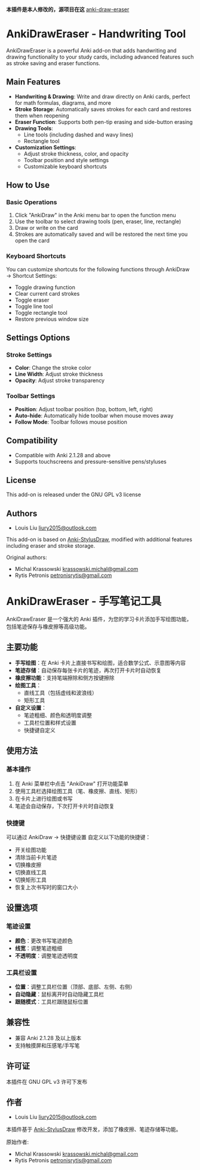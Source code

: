 **本插件是本人修改的，源项目在这** [anki-draw-eraser](https://github.com/yllry/ankidraw.eraser)

# AnkiDrawEraser - Handwriting Tool

AnkiDrawEraser is a powerful Anki add-on that adds handwriting and drawing functionality to your study cards, including advanced features such as stroke saving and eraser functions.

## Main Features

- **Handwriting & Drawing**: Write and draw directly on Anki cards, perfect for math formulas, diagrams, and more
- **Stroke Storage**: Automatically saves strokes for each card and restores them when reopening
- **Eraser Function**: Supports both pen-tip erasing and side-button erasing
- **Drawing Tools**:
  - Line tools (including dashed and wavy lines)
  - Rectangle tool
- **Customization Settings**:
  - Adjust stroke thickness, color, and opacity
  - Toolbar position and style settings
  - Customizable keyboard shortcuts

## How to Use

### Basic Operations

1. Click "AnkiDraw" in the Anki menu bar to open the function menu
2. Use the toolbar to select drawing tools (pen, eraser, line, rectangle)
3. Draw or write on the card
4. Strokes are automatically saved and will be restored the next time you open the card

### Keyboard Shortcuts

You can customize shortcuts for the following functions through AnkiDraw → Shortcut Settings:

- Toggle drawing function
- Clear current card strokes
- Toggle eraser
- Toggle line tool
- Toggle rectangle tool
- Restore previous window size

## Settings Options

### Stroke Settings

- **Color**: Change the stroke color
- **Line Width**: Adjust stroke thickness
- **Opacity**: Adjust stroke transparency

### Toolbar Settings

- **Position**: Adjust toolbar position (top, bottom, left, right)
- **Auto-hide**: Automatically hide toolbar when mouse moves away
- **Follow Mode**: Toolbar follows mouse position

## Compatibility

- Compatible with Anki 2.1.28 and above
- Supports touchscreens and pressure-sensitive pens/styluses

## License

This add-on is released under the GNU GPL v3 license

## Authors

- Louis Liu <liury2015@outlook.com>

This add-on is based on [Anki-StylusDraw](https://github.com/Rytisgit/Anki-StylusDraw), modified with additional features including eraser and stroke storage.

Original authors:
- Michal Krassowski <krassowski.michal@gmail.com>
- Rytis Petronis <petronisrytis@gmail.com> 

# AnkiDrawEraser - 手写笔记工具

AnkiDrawEraser 是一个强大的 Anki 插件，为您的学习卡片添加手写绘图功能，包括笔迹保存与橡皮擦等高级功能。

## 主要功能

- **手写绘图**：在 Anki 卡片上直接书写和绘图，适合数学公式、示意图等内容
- **笔迹存储**：自动保存每张卡片的笔迹，再次打开卡片时自动恢复
- **橡皮擦功能**：支持笔端擦除和侧方按键擦除
- **绘图工具**：
  - 直线工具（包括虚线和波浪线）
  - 矩形工具
- **自定义设置**：
  - 笔迹粗细、颜色和透明度调整
  - 工具栏位置和样式设置
  - 快捷键自定义

## 使用方法

### 基本操作

1. 在 Anki 菜单栏中点击 "AnkiDraw" 打开功能菜单
2. 使用工具栏选择绘图工具（笔、橡皮擦、直线、矩形）
3. 在卡片上进行绘图或书写
4. 笔迹会自动保存，下次打开卡片时自动恢复

### 快捷键

可以通过 AnkiDraw → 快捷键设置 自定义以下功能的快捷键：

- 开关绘图功能
- 清除当前卡片笔迹
- 切换橡皮擦
- 切换直线工具
- 切换矩形工具
- 恢复上次书写时的窗口大小

## 设置选项

### 笔迹设置

- **颜色**：更改书写笔迹颜色
- **线宽**：调整笔迹粗细
- **不透明度**：调整笔迹透明度

### 工具栏设置

- **位置**：调整工具栏位置（顶部、底部、左侧、右侧）
- **自动隐藏**：鼠标离开时自动隐藏工具栏
- **跟随模式**：工具栏跟随鼠标位置

## 兼容性

- 兼容 Anki 2.1.28 及以上版本
- 支持触摸屏和压感笔/手写笔

## 许可证

本插件在 GNU GPL v3 许可下发布

## 作者

- Louis Liu <liury2015@outlook.com>

本插件基于 [Anki-StylusDraw](https://github.com/Rytisgit/Anki-StylusDraw) 修改开发，添加了橡皮擦、笔迹存储等功能。

原始作者:
- Michal Krassowski <krassowski.michal@gmail.com>
- Rytis Petronis <petronisrytis@gmail.com> 